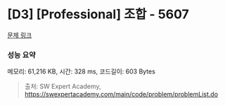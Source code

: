 # [D3] [Professional] 조합 - 5607 

[문제 링크](https://swexpertacademy.com/main/code/problem/problemDetail.do?contestProbId=AWXGKdbqczEDFAUo) 

### 성능 요약

메모리: 61,216 KB, 시간: 328 ms, 코드길이: 603 Bytes



> 출처: SW Expert Academy, https://swexpertacademy.com/main/code/problem/problemList.do